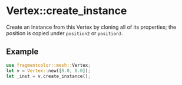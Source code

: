 # Vertex::create_instance

Create an Instance from this Vertex by cloning all of its properties; the position is copied under `position2` or `position3`.

## Example

```rust
use fragmentcolor::mesh::Vertex;
let v = Vertex::new([0.0, 0.0]);
let _inst = v.create_instance();
```
